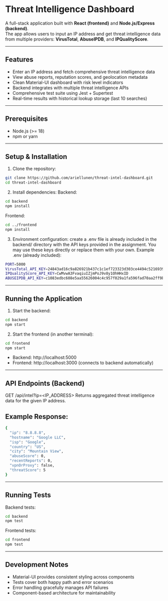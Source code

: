# Threat Intelligence Dashboard

A full-stack application built with **React (frontend)** and **Node.js/Express (backend)**.  
The app allows users to input an IP address and get threat intelligence data from multiple providers: **VirusTotal**, **AbuseIPDB**, and **IPQualityScore**.  

---

## Features
- Enter an IP address and fetch comprehensive threat intelligence data
- View abuse reports, reputation scores, and geolocation metadata
- Clean Material-UI dashboard with risk level indicators
- Backend integrates with multiple threat intelligence APIs
- Comprehensive test suite using Jest + Supertest
- Real-time results with historical lookup storage (last 10 searches)

---

## Prerequisites
- Node.js (>= 18)
- npm or yarn

---

## Setup & Installation

1. Clone the repository:
```bash
git clone https://github.com/ariellunen/threat-intel-dashboard.git
cd threat-intel-dashboard
```
2. Install dependencies:
Backend:
```bash
cd backend
npm install
```
Frontend:
```bash
cd ../frontend
npm install
```
3. Environment configuration: create a .env file is already included in the backend/ directory with the API keys provided in the assignment.
You may use these keys directly or replace them with your own.
Example .env (already included):
```bash
PORT=5000
VirusTotal_API_KEY=24843ad16c9a826921b437c1c1ef723323d303ce4494c5216939218ed313690b
IPQualityScore_API_KEY=CwMvwA3FvaqiuIZjmPoJ9v8y1OhHHxID
ABUSEIPDB_API_KEY=c1083edbc608e5aa55626004c4c957f029a1fa596fad70aa2ff9bc13c332ae06fca3bbdef683f1db
```
---
## Running the Application
1. Start the backend:
```bash
cd backend
npm start
```
2. Start the frontend (in another terminal):
```bash
cd frontend
npm start
```
- Backend: http://localhost:5000
- Frontend: http://localhost:3000 (connects to backend automatically)
---
## API Endpoints (Backend)
GET /api/intel?ip=<IP_ADDRESS>
Returns aggregated threat intelligence data for the given IP address.

## Example Response:
```bash
{
  "ip": "8.8.8.8",
  "hostname": "Google LLC",
  "isp": "Google",
  "country": "US",
  "city": "Mountain View",
  "abuseScore": 0,
  "recentReports": 0,
  "vpnOrProxy": false,
  "threatScore": 5
}
```
---
## Running Tests
Backend tests:
```bash
cd backend
npm test
```
Frontend tests:
```bash
cd frontend
npm test
```
---
## Development Notes
- Material-UI provides consistent styling across components
- Tests cover both happy path and error scenarios
- Error handling gracefully manages API failures
- Component-based architecture for maintainability




